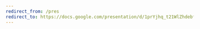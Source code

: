 ```yaml
---
redirect_from: /pres
redirect_to: https://docs.google.com/presentation/d/1prYjhq_t21WlZhdebfEvffbfsh2BTQzkDOVEL7L7xQ8/edit?usp=sharing
---
```

